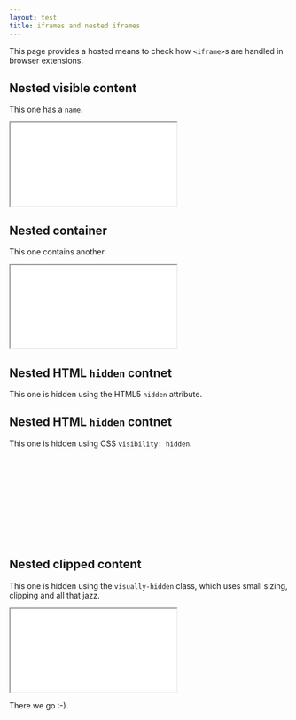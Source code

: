 ```yaml
---
layout: test
title: iframes and nested iframes
---
```


This page provides a hosted means to check how `<iframe>`s are handled in browser extensions.

## Nested visible content

This one has a `name`.

<iframe name="Kate" src="nested-visible.html"></iframe>

## Nested container

This one contains another.

<iframe src="nested-container.html"></iframe>

## Nested HTML `hidden` contnet

This one is hidden using the HTML5 `hidden` attribute.

<iframe src="nested-hidden.html" hidden></iframe>

## Nested HTML `hidden` contnet

This one is hidden using CSS `visibility: hidden`.

<style>
.css-hidden { visibility: hidden; }
</style>

<iframe src="nested-visibility-hidden.html" class="css-hidden"></iframe>

## Nested clipped content

This one is hidden using the `visually-hidden` class, which uses small sizing, clipping and all that jazz.

<iframe src="nested-clipped.html" class="visually-hidden"></iframe>

There we go :-).
